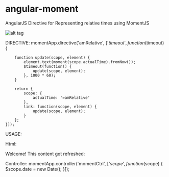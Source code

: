 angular-moment
==============

AngularJS Directive for Representing relative times using MomentJS

![alt tag](http://techiedreams.com/downloads/angular-moment.png)

DIRECTIVE:
momentApp.directive('amRelative', ['$timeout', function($timeout) {

        function update(scope, element) {
            element.text(moment(scope.actualTime).fromNow());
            $timeout(function() {
                update(scope, element);
            }, 1000 * 60);
        }

        return {
            scope: {
                actualTime: '=amRelative'
            },
            link: function(scope, element) {
                update(scope, element);
            }
        };
    }]);
    
    
USAGE:

Html:
<div ng-controller="momentCtrl">
            Welcome! This content got refreshed: <span data-am-relative="date"></span>
</div>

Controller:
momentApp.controller('momentCtrl', ['$scope', function($scope) {
        $scope.date = new Date();
}]);
